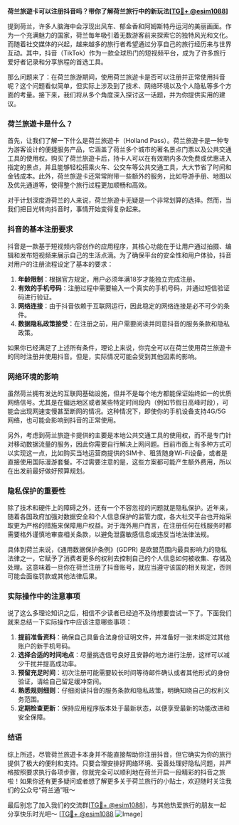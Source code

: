 **荷兰旅遊卡可以注册抖音吗？带你了解荷兰旅行中的新玩法[[TG💪+ @esim1088](https://t.me/s/esim1088)]**

提到荷兰，许多人脑海中会浮现出风车、郁金香和阿姆斯特丹运河的美丽画面。作为一个充满魅力的国家，荷兰每年吸引着无数游客前来探索它的独特风光和文化。而随着社交媒体的兴起，越来越多的旅行者希望通过分享自己的旅行经历来与世界互动。其中，抖音（TikTok）作为一款全球热门的短视频平台，成为了许多旅行爱好者记录和分享旅程的首选工具。

那么问题来了：在荷兰旅游期间，使用荷兰旅遊卡是否可以注册并正常使用抖音呢？这个问题看似简单，但实际上涉及到了技术、网络环境以及个人隐私等多个方面的考量。接下来，我们将从多个角度深入探讨这一话题，并为你提供实用的建议。

### 荷兰旅遊卡是什么？

首先，让我们了解一下什么是荷兰旅遊卡（Holland Pass）。荷兰旅遊卡是一种专为游客设计的便捷服务产品，它涵盖了荷兰多个城市的著名景点门票以及公共交通工具的使用权。购买了荷兰旅遊卡后，持卡人可以在有效期内多次免费或优惠进入指定的景点，并且能够轻松搭乘火车、公交车等公共交通工具，大大节省了时间和金钱成本。此外，荷兰旅遊卡还常常附带一些额外的服务，比如导游手册、地图以及优先通道等，使得整个旅行过程更加顺畅和高效。

对于计划深度游荷兰的人来说，荷兰旅遊卡无疑是一个非常划算的选择。然而，当我们把目光转向抖音时，事情开始变得复杂起来。

### 抖音的基本注册要求

抖音是一款基于短视频内容创作的应用程序，其核心功能在于让用户通过拍摄、编辑和发布短视频来展示自己的生活点滴。为了确保平台的安全性和用户体验，抖音对用户的注册流程设定了基本的要求：

1. **年龄限制**：根据官方规定，用户必须年满18岁才能独立完成注册。
2. **有效的手机号码**：注册过程中需要输入一个真实的手机号码，并通过短信验证码进行验证。
3. **网络连接**：由于抖音依赖于互联网运行，因此稳定的网络连接是必不可少的条件。
4. **数据隐私政策接受**：在注册之前，用户需要阅读并同意抖音的服务条款和隐私政策。

如果你已经满足了上述所有条件，理论上来说，你完全可以在荷兰使用荷兰旅遊卡的同时注册并使用抖音。但是，实际情况可能会受到其他因素的影响。

### 网络环境的影响

虽然荷兰拥有发达的互联网基础设施，但并不是每个地方都能保证始终如一的优质网络信号。尤其是在偏远地区或者某些特定时间段内（例如节假日高峰时段），可能会出现网速变慢甚至断网的情况。这种情况下，即使你的手机设备支持4G/5G网络，也可能会影响到抖音的正常使用。

另外，考虑到荷兰旅遊卡提供的主要是本地公共交通工具的使用权，而不是专门针对移动数据流量的服务，因此你需要自行解决上网问题。目前市面上有多种方式可以实现这一点，比如购买当地运营商提供的SIM卡、租赁随身Wi-Fi设备，或者是直接使用国际漫游套餐。不过需要注意的是，这些方案都可能产生额外费用，所以在出发前最好做好预算规划。

### 隐私保护的重要性

除了技术和硬件上的障碍之外，还有一个不容忽视的问题就是隐私保护。近年来，随着各国政府加强对数据安全和个人信息保护的监管力度，各大社交平台也开始采取更为严格的措施来保障用户权益。对于海外用户而言，在注册任何在线服务时都需要格外谨慎地审查相关条款，以避免泄露敏感信息或违反当地法律法规。

具体到荷兰来说，《通用数据保护条例》(GDPR) 是欧盟范围内最具影响力的隐私法律之一，它赋予了消费者更多的权利去控制自己的个人信息如何被收集、存储及处理。这意味着一旦你在荷兰注册了抖音账号，就应当遵守该国的相关规定，否则可能会面临罚款或其他法律后果。

### 实际操作中的注意事项

说了这么多理论知识之后，相信不少读者已经迫不及待想要尝试一下了。下面我们就来总结一下实际操作中应该注意哪些事项：

1. **提前准备资料**：确保自己具备合法身份证明文件，并准备好一张未绑定过其他账户的新手机号码。
2. **选择合适的时间地点**：尽量挑选信号良好且安静的地方进行注册，这样可以减少干扰并提高成功率。
3. **预留充足时间**：初次注册可能需要较长时间等待邮件确认或者其他形式的身份验证，请给自己留足缓冲空间。
4. **熟悉规则细则**：仔细阅读抖音的服务条款和隐私政策，明确知晓自己的权利义务范围。
5. **定期检查更新**：保持应用程序版本处于最新状态，以便享受最新的功能改进和安全保障。

### 结语

综上所述，尽管荷兰旅遊卡本身并不能直接帮助你注册抖音，但它确实为你的旅行提供了极大的便利和支持。只要合理安排好网络环境、妥善处理好隐私问题，并严格按照要求执行各项步骤，你就完全可以顺利地在荷兰开启一段精彩的抖音之旅啦！如果你还有更多疑问或者想了解更多关于荷兰旅行的小贴士，欢迎随时关注我们的公众号“荷兰通”哦～

最后别忘了加入我们的交流群[[TG💪+ @esim1088](https://t.me/s/esim1088)]，与其他热爱旅行的朋友一起分享快乐时光吧～ [[TG💪+ @esim1088](https://t.me/s/esim1088) ![Image](https://i.postimg.cc/4NQfJmqS/Snipaste-2025-05-13-00-14-12.png)]